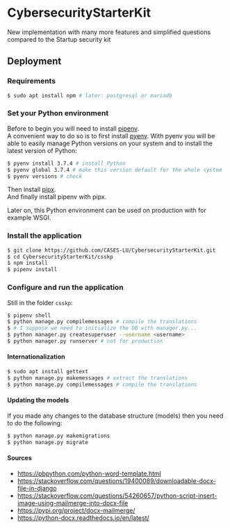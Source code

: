 # CybersecurityStarterKit

New implementation with many more features and simplified questions compared to
the Startup security kit


## Deployment

### Requirements

```bash
$ sudo apt install npm # later: postgresql or mariadb
```


### Set your Python environment

Before to begin you will need to install
[pipenv](https://github.com/pypa/pipenv).  
A convenient way to do so is to first install
[pyenv](https://github.com/pyenv/pyenv). With pyenv you will be able
to easily manage Python versions on your system and to install the latest
version of Python:

```bash
$ pyenv install 3.7.4 # install Python
$ pyenv global 3.7.4 # make this version default for the whole system
$ pyenv versions # check
```

Then install
[pipx](https://github.com/pipxproject/pipx).  
And finally install pipenv with pipx.

Later on, this Python environment can be used on production with for
example WSGI.


### Install the application


```bash
$ git clone https://github.com/CASES-LU/CybersecurityStarterKit.git
$ cd CybersecurityStarterKit/csskp
$ npm install
$ pipenv install
```


### Configure and run the application

Still in the folder `csskp`:

```bash
$ pipenv shell
$ python manage.py compilemessages # compile the translations
$ # I suppose we need to initialize the DB with manager.py...
$ python manager.py createsuperuser --username <username>
$ python manager.py runserver # not for production
```


#### Internationalization

```bash
$ sudo apt install gettext
$ python manage.py makemessages # extract the translations
$ python manage.py compilemessages # compile the translations
```


#### Updating the models

If you made any changes to the database structure (models) then you need to do the following:

```bash
$ python manage.py makemigrations
$ python manage.py migrate
```


#### Sources

- https://pbpython.com/python-word-template.html
- https://stackoverflow.com/questions/19400089/downloadable-docx-file-in-django
- https://stackoverflow.com/questions/54260657/python-script-insert-image-using-mailmerge-into-docx-file
- https://pypi.org/project/docx-mailmerge/
- https://python-docx.readthedocs.io/en/latest/
